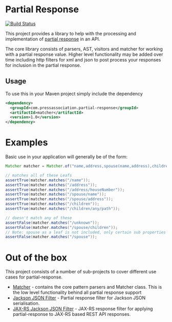 Partial Response
================

[![Build Status](https://travis-ci.org/PressAssociation/partial-response.svg)](https://travis-ci.org/PressAssociation/partial-response)

This project provides a library to help with the processing and implementation of
[partial response](http://googlecode.blogspot.co.uk/2010/03/making-apis-faster-introducing-partial.html) in an API.

The core library consists of parsers, AST, visitors and matcher for working with a partial response value. Higher level
functionality may be added over time including http filters for xml and json to post process your responses for
inclusion in the partial response.

Usage
-----

To use this in your Maven project simply include the dependency

```xml
<dependency>
  <groupId>com.pressassociation.partial-response</groupId>
  <artifactId>matcher</artifactId>
  <version>1.0</version>
</dependency>
```

Examples
========

Basic use in your application will generally be of the form:

```java
Matcher matcher = Matcher.of("name,address,spouse(name,address),children/*");

// matches all of these Leafs
assertTrue(matcher.matches("/name"));
assertTrue(matcher.matches("/address"));
assertTrue(matcher.matches("/address/houseNumber"));
assertTrue(matcher.matches("/spouse/name"));
assertTrue(matcher.matches("/spouse/address"));
assertTrue(matcher.matches("/children"));
assertTrue(matcher.matches("/children/any/path"));

// doesn't match any of these
assertFalse(matcher.matches("/unknown"));
assertFalse(matcher.matches("/spouse/children"));
// Note: spouse as a leaf is not included, only certain sub properties are
assertFalse(matcher.matches("/spouse"));
```

Out of the box
==============

This project consists of a number of sub-projects to cover different use cases for partial-response.

 * [Matcher](matcher) - contains the core pattern parsers and Matcher class. This is the low level functionality behind
   all partial response support
 * [Jackson JSON Filter](filter-json-jackson) - Partial response filter for Jackson JSON serialisation.
 * [JAX-RS Jackson JSON Filter](filter-json-jackson-jaxrs) - JAX-RS response filter for applying partial-response to
   JAX-RS based REST API responses.
